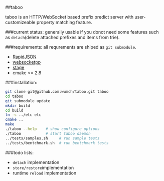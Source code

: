 ##taboo

taboo is an HTTP/WebSocket based prefix predict server with user-customizeable property matching feature.

###current status:
generally usable if you donot need some features such as `detach`(delete attached prefixes and items from trie).

###requirements:
all requrements are shiped as `git submodule`.
+ [RapidJSON](https://github.com/miloyip/rapidjson)
+ [websocketpp](https://github.com/zaphoyd/websocketpp)
+ [stage](https://github.com/wumch/stage)
+ cmake >= 2.8

###installation:
```bash
git clone git@github.com:wumch/taboo.git taboo
cd taboo
git submodule update
mkdir build
cd build
ln -s ../etc etc
cmake ..
make
./taboo --help    # show configure options
./taboo			  # start taboo daemon
../tests/samples.sh		# run sample tests
../tests/bentchmark.sh  # run bentchmark tests
```

###todo lists:
+ `detach` implementation
+ `store/restore`implementation
+ runtime `reload` implementation